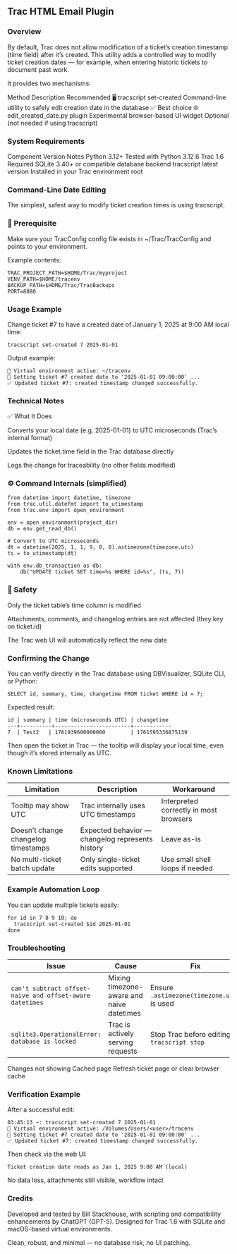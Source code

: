 ## Trac HTML Email Plugin
### Overview

By default, Trac does not allow modification of a ticket’s creation timestamp (time field) after it’s created.
This utility adds a controlled way to modify ticket creation dates — for example, when entering historic tickets to document past work.

It provides two mechanisms:

Method	Description	Recommended
🖥️ tracscript set-created	Command-line utility to safely edit creation date in the database	✅ Best choice
🌐 edit_created_date.py plugin	Experimental browser-based UI widget	Optional (not needed if using tracscript)


### System Requirements
Component	Version	Notes
Python	3.12+	Tested with Python 3.12.6
Trac	1.6	Required
SQLite	3.40+	or compatible database backend
tracscript	latest version	Installed in your Trac environment root


### Command-Line Date Editing

The simplest, safest way to modify ticket creation times is using tracscript.

### 🧠 Prerequisite

Make sure your TracConfig config file exists in ~/Trac/TracConfig and points to your environment.


Example contents:

~~~
TRAC_PROJECT_PATH=$HOME/Trac/myproject
VENV_PATH=$HOME/tracenv
BACKUP_PATH=$HOME/Trac/TracBackups
PORT=8080
~~~

### Usage Example

Change ticket #7 to have a created date of January 1, 2025 at 9:00 AM local time:

~~~
tracscript set-created 7 2025-01-01
~~~

Output example:

~~~
🧠 Virtual environment active: ~/tracenv
📝 Setting ticket #7 created date to '2025-01-01 09:00:00' ...
✅ Updated ticket #7: created timestamp changed successfully.
~~~

### Technical Notes
✅ What It Does

Converts your local date (e.g. 2025-01-01) to UTC microseconds (Trac’s internal format)

Updates the ticket.time field in the Trac database directly

Logs the change for traceability (no other fields modified)

### ⚙️ Command Internals (simplified)

~~~
from datetime import datetime, timezone
from trac.util.datefmt import to_utimestamp
from trac.env import open_environment

env = open_environment(project_dir)
db = env.get_read_db()

# Convert to UTC microseconds
dt = datetime(2025, 1, 1, 9, 0, 0).astimezone(timezone.utc)
ts = to_utimestamp(dt)

with env.db_transaction as db:
    db("UPDATE ticket SET time=%s WHERE id=%s", (ts, 7))
~~~

### 🧩 Safety

Only the ticket table’s time column is modified

Attachments, comments, and changelog entries are not affected (they key on ticket.id)

The Trac web UI will automatically reflect the new date

### Confirming the Change

You can verify directly in the Trac database using DBVisualizer, SQLite CLI, or Python:

~~~
SELECT id, summary, time, changetime FROM ticket WHERE id = 7;
~~~

Expected result:

~~~
id | summary | time (microseconds UTC) | changetime
---+----------+------------------------+------------
7  | Test2   | 1761939600000000        | 1761595336875139
~~~

Then open the ticket in Trac — the tooltip will display your local time, even though it’s stored internally as UTC.



### Known Limitations

| Limitation | Description | Workaround |
|-------------|--------------|-------------|
| Tooltip may show UTC | Trac internally uses UTC timestamps | Interpreted correctly in most browsers |
| Doesn’t change changelog timestamps | Expected behavior — changelog represents history | Leave as-is |
| No multi-ticket batch update | Only single-ticket edits supported | Use small shell loops if needed |


### Example Automation Loop

You can update multiple tickets easily:

~~~
for id in 7 8 9 10; do
  tracscript set-created $id 2025-01-01
done
~~~

### Troubleshooting

| Issue | Cause | Fix |
|--------|--------|-----|
| `can't subtract offset-naive and offset-aware datetimes` | Mixing timezone-aware and naive datetimes | Ensure `.astimezone(timezone.utc)` is used |
| `sqlite3.OperationalError: database is locked` | Trac is actively serving requests | Stop Trac before editing: `tracscript stop` |


Changes not showing	Cached page	Refresh ticket page or clear browser cache


### Verification Example

After a successful edit:

~~~
03:45:13 ~: tracscript set-created 7 2025-01-01
🧠 Virtual environment active: /Volumes/Users/<user>/tracenv
📝 Setting ticket #7 created date to '2025-01-01 09:00:00' ...
✅ Updated ticket #7: created timestamp changed successfully.
~~~

Then check via the web UI:

~~~
Ticket creation date reads as Jan 1, 2025 9:00 AM (local)
~~~

No data loss, attachments still visible, workflow intact

### Credits

Developed and tested by Bill Stackhouse, with scripting and compatibility enhancements by ChatGPT (GPT-5).
Designed for Trac 1.6 with SQLite and macOS-based virtual environments.

Clean, robust, and minimal — no database risk, no UI patching.
